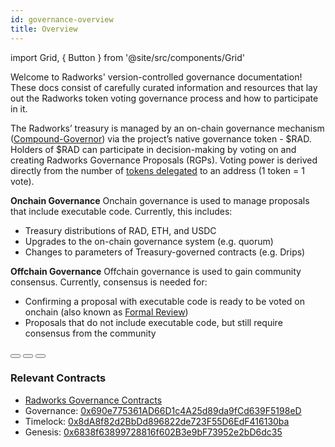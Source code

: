 ```yaml
---
id: governance-overview
title: Overview
---
```


import Grid, { Button } from '@site/src/components/Grid'

Welcome to Radworks' version-controlled governance documentation! These docs consist of carefully curated information
and resources that lay out the Radworks token voting governance process and how to participate in it.

The Radworks’ treasury is managed by an on-chain governance mechanism ([Compound-Governor](https://wiki.tally.xyz/docs/compound-governor)) via the project’s native governance token - $RAD. Holders of $RAD can participate in decision-making by voting on and creating Radworks Governance Proposals (RGPs). Voting power is derived directly from the number of [tokens delegated](https://github.com/radicle-foundation/radworks-governance/blob/main/manual.md#delegating) to an address (1 token = 1 vote). 

**Onchain Governance**
Onchain governance is used to manage proposals that include executable code. Currently, this includes:
* Treasury distributions of RAD, ETH, and USDC
* Upgrades to the on-chain governance system (e.g. quorum)
* Changes to parameters of Treasury-governed contracts (e.g. Drips)

**Offchain Governance** 
Offchain governance is used to gain community consensus. Currently, consensus is needed for:
*  Confirming a proposal with executable code is ready to be voted on onchain (also known as [Formal Review](https://github.com/radicle-foundation/radworks-governance/blob/main/manual.md#formal-review))
*  Proposals that do not include executable code, but still require consensus from the community 

<Grid>
  <Button
    href="https://github.com/radicle-foundation/radworks-governance/blob/main/manual.md#proposal-process"
    title="Create a proposal"
    cta="Learn more about the RGP process"
  >
  </Button>
  <Button
    href="https://github.com/radicle-foundation/radworks-governance/blob/main/manual.md#voting"
    title="Vote on proposals"
    cta="Learn how to vote on-chain and off-chain"
  >
  </Button>
  <Button
    href="https://github.com/radicle-dev/radicle-governance/blob/main/manual.md#delegating"
    title="Delegate votes"
    cta="Learn how to delegate"
  >
  </Button>
</Grid>

### Relevant Contracts

* [Radworks Governance Contracts](https://github.com/radicle-foundation/radworks-governance/blob/main/manual.md#formal-review)
* Governance: [0x690e775361AD66D1c4A25d89da9fCd639F5198eD](https://etherscan.io/address/0x690e775361AD66D1c4A25d89da9fCd639F5198eD)
* Timelock: [0x8dA8f82d2BbDd896822de723F55D6EdF416130ba](https://etherscan.io/address/0x8dA8f82d2BbDd896822de723F55D6EdF416130ba)
* Genesis: [0x6838f63899728816f602B3e9bF73952e2bD6dc35](https://etherscan.io/address/0x6838f63899728816f602B3e9bF73952e2bD6dc35)
